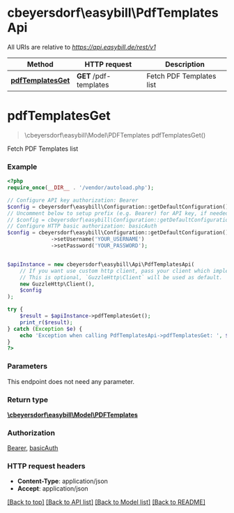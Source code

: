 # cbeyersdorf\easybill\PdfTemplatesApi

All URIs are relative to *https://api.easybill.de/rest/v1*

Method | HTTP request | Description
------------- | ------------- | -------------
[**pdfTemplatesGet**](PdfTemplatesApi.md#pdfTemplatesGet) | **GET** /pdf-templates | Fetch PDF Templates list


# **pdfTemplatesGet**
> \cbeyersdorf\easybill\Model\PDFTemplates pdfTemplatesGet()

Fetch PDF Templates list

### Example
```php
<?php
require_once(__DIR__ . '/vendor/autoload.php');

// Configure API key authorization: Bearer
$config = cbeyersdorf\easybill\Configuration::getDefaultConfiguration()->setApiKey('Authorization', 'YOUR_API_KEY');
// Uncomment below to setup prefix (e.g. Bearer) for API key, if needed
// $config = cbeyersdorf\easybill\Configuration::getDefaultConfiguration()->setApiKeyPrefix('Authorization', 'Bearer');
// Configure HTTP basic authorization: basicAuth
$config = cbeyersdorf\easybill\Configuration::getDefaultConfiguration()
              ->setUsername('YOUR_USERNAME')
              ->setPassword('YOUR_PASSWORD');


$apiInstance = new cbeyersdorf\easybill\Api\PdfTemplatesApi(
    // If you want use custom http client, pass your client which implements `GuzzleHttp\ClientInterface`.
    // This is optional, `GuzzleHttp\Client` will be used as default.
    new GuzzleHttp\Client(),
    $config
);

try {
    $result = $apiInstance->pdfTemplatesGet();
    print_r($result);
} catch (Exception $e) {
    echo 'Exception when calling PdfTemplatesApi->pdfTemplatesGet: ', $e->getMessage(), PHP_EOL;
}
?>
```

### Parameters
This endpoint does not need any parameter.

### Return type

[**\cbeyersdorf\easybill\Model\PDFTemplates**](../Model/PDFTemplates.md)

### Authorization

[Bearer](../../README.md#Bearer), [basicAuth](../../README.md#basicAuth)

### HTTP request headers

 - **Content-Type**: application/json
 - **Accept**: application/json

[[Back to top]](#) [[Back to API list]](../../README.md#documentation-for-api-endpoints) [[Back to Model list]](../../README.md#documentation-for-models) [[Back to README]](../../README.md)

